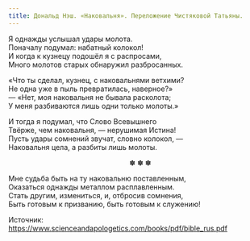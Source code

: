 ```yaml
---
title: Дональд Нэш. «Наковальня». Переложение Чистяковой Татьяны.
---
```


Я однажды услышал удары молота.  
Поначалу подумал: набатный колокол!  
И когда к кузнецу подошёл я с распросами,  
Много молотов старых обнаружил разбросанных.

«Что ты сделал, кузнец, с наковальнями ветхими?  
Не одна уже в пыль превратилась, наверное?»  
— «Нет, моя наковальня не бывала расколота;  
У меня разбиваются лишь одни только молоты.»

И тогда я подумал, что Слово Всевышнего  
Твёрже, чем наковальня, — нерушимая Истина!  
Пусть удары сомнений звучат, словно колокол, —  
Наковальня цела, а разбиты лишь молоты.

<p style="padding-left: 15rem">✽ ✽ ✽</p>

Мне судьба быть на ту наковальню поставленным,  
Оказаться однажды металлом расплавленным.  
Стать другим, измениться, и, отбросив сомнения,  
Быть готовым к призванию, быть готовым к служению!

Источник: <https://www.scienceandapologetics.com/books/pdf/bible_rus.pdf>
